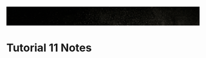 ![Banner](https://github.com/Auspicious-EX/DailyWebDev/blob/main/Day%2011/images/banner.gif?raw=true)

# Tutorial **11** Notes